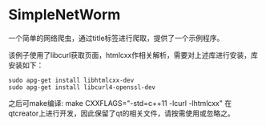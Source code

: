 # SimpleNetWorm


一个简单的网络爬虫，通过title标签进行爬取，提供了一个示例程序。

该例子使用了libcurl获取页面，htmlcxx作相关解析，需要对上述库进行安装，库安装如下：
```
sudo apg-get install libhtmlcxx-dev
sudo apg-get install libcurl4-openssl-dev
```
之后可make编译: make CXXFLAGS="-std=c++11 -lcurl -lhtmlcxx"
在qtcreator上进行开发，因此保留了qt的相关文件，请按需使用或忽略之。
